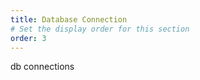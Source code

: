 ```yaml
---
title: Database Connection
# Set the display order for this section
order: 3
---
```

db connections
